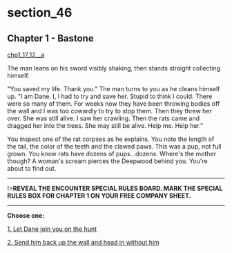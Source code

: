 
# section_46

## Chapter 1 - Bastone

[chp1_17_12__a](../../decomp/app/src/main/res/raw/chp1_17_12__a.mp3 ':include :type=audio')

The man leans on his sword visibly shaking, then stands straight collecting himself.

"You saved my life. Thank you." The man turns to you as he cleans himself up. "I am Dane. I, I had to try and save her. Stupid to think I could. There were so many of them. For weeks now they have been throwing bodies off the wall and I was too cowardly to try to stop them. Then they threw her over. She was still alive. I saw her crawling. Then the rats came and dragged her into the trees. She may still be alive. Help me. Help her."

You inspect one of the rat corpses as he explains. You note the length of the tail, the color of the teeth and the clawed paws. This was a pup, not full grown. You know rats have dozens of pups…dozens. Where's the mother though? A woman's scream pierces the Deepwood behind you. You're about to find out.

---

!>**REVEAL THE ENCOUNTER SPECIAL RULES BOARD. MARK THE SPECIAL RULES BOX FOR CHAPTER 1 ON YOUR FREE COMPANY SHEET.** 

---



**Choose one:**

[1. Let Dane join you on the hunt](output/chapter1/section_51.md)

[2. Send him back up the wall and head in without him](output/chapter1/section_49.md)


